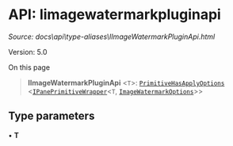 # API: Iimagewatermarkpluginapi

*Source: docs\api\type-aliases\IImageWatermarkPluginApi.html*

Version: 5.0

On this page

> **IImageWatermarkPluginApi** <`T`>: [`PrimitiveHasApplyOptions`](PrimitiveHasApplyOptions.md) <[`IPanePrimitiveWrapper`](../interfaces/IPanePrimitiveWrapper.md)<`T`, [`ImageWatermarkOptions`](../interfaces/ImageWatermarkOptions.md)>>

## Type parameters[​](IImageWatermarkPluginApi.html#type-parameters "Direct link to Type parameters")

• **T**
